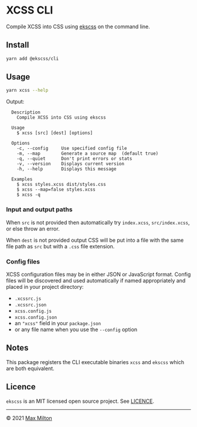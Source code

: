 # XCSS CLI

Compile XCSS into CSS using [ekscss](https://github.com/MaxMilton/ekscss) on the command line.

## Install

```sh
yarn add @ekscss/cli
```

## Usage

```sh
yarn xcss --help
```

Output:

```
  Description
    Compile XCSS into CSS using ekscss

  Usage
    $ xcss [src] [dest] [options]

  Options
    -c, --config     Use specified config file
    -m, --map        Generate a source map  (default true)
    -q, --quiet      Don't print errors or stats
    -v, --version    Displays current version
    -h, --help       Displays this message

  Examples
    $ xcss styles.xcss dist/styles.css
    $ xcss --map=false styles.xcss
    $ xcss -q
```

### Input and output paths

When `src` is not provided then automatically try `index.xcss`, `src/index.xcss`, or else throw an error.

When `dest` is not provided output CSS will be put into a file with the same file path as `src` but with a `.css` file extension.

### Config files

XCSS configuration files may be in either JSON or JavaScript format. Config files will be discovered and used automatically if named appropriately and placed in your project directory:

- `.xcssrc.js`
- `.xcssrc.json`
- `xcss.config.js`
- `xcss.config.json`
- an `"xcss"` field in your `package.json`
- or any file name when you use the `--config` option

## Notes

This package registers the CLI executable binaries `xcss` and `ekscss` which are both equivalent.

## Licence

`ekscss` is an MIT licensed open source project. See [LICENCE](https://github.com/MaxMilton/ekscss/blob/master/LICENCE).

---

© 2021 [Max Milton](https://maxmilton.com)
